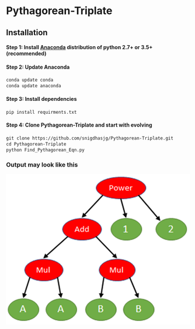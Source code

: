 # Pythagorean-Triplate
## Installation
#### Step 1: Install [Anaconda](https://www.anaconda.com/download/) distribution of python 2.7+ or 3.5+ (recommended)
#### Step 2: Update Anaconda
```
conda update conda
conda update anaconda
```
#### Step 3: Install dependencies
```
pip install requirments.txt
```
#### Step 4: Clone Pythagorean-Triplate and start with evolving
```
git clone https://github.com/snigdhasjg/Pythagorean-Triplate.git
cd Pythagorean-Triplate
python Find_Pythagorean_Eqn.py
```
### Output may look like this
<img src='https://github.com/snigdhasjg/Pythagorean-Triplate/blob/master/Image/fig.png' />